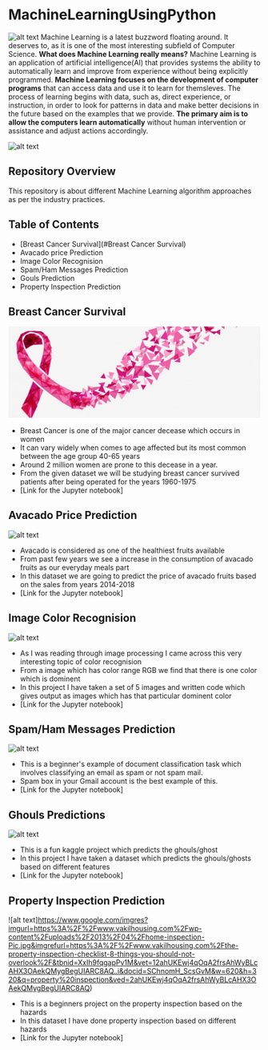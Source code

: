 # MachineLearningUsingPython
![alt text](https://github.com/suchit-insaid/Python-Machine-Learning-Projects/blob/main/image/banner.png)
Machine Learning is a latest buzzword floating around. It deserves to, as it is one of the most interesting subfield of Computer Science.
**What does Machine Learning really means?**
Machine Learning is an application of artificial intelligence(AI) that provides systems the ability to automatically learn and improve from experience without being explicitly programmed.
**Machine Learning focuses on the development of computer programs** that can access data and use it to learn for themsleves.
The process of learning begins with data, such as, direct experience, or instruction, in order to look for patterns in data and make better decisions in the future based on the examples that we provide. **The primary aim is to allow the computers learn automatically** without human intervention or assistance and adjust actions accordingly.

![alt text](https://github.com/suchit-insaid/Python-Machine-Learning-Projects/blob/main/image/mlflow.png)

## Repository Overview

This repository is about different Machine Learning algorithm approaches as per the industry practices.

## Table of Contents

* [Breast Cancer Survival](#Breast Cancer Survival)
* Avacado price Prediction
* Image Color Recognision
* Spam/Ham Messages Prediction
* Gouls Prediction
* Property Inspection Prediction

## Breast Cancer Survival

![alt text](https://github.com/sonica-bendre/Python-Machine-Learning-Projects/blob/main/Images/Breast-Cancer-Awareness-Month-2019-1080x675%20(2).jpg)

* Breast Cancer is one of the major cancer decease which occurs in women
* It can vary widely when comes to age affected but its most common between the age group 40-65 years
* Around 2 million women are prone to this decease in a year.
* From the given dataset we will be studying breast cancer survived patients after being operated for the years 1960-1975
* [Link for the Jupyter notebook]

## Avacado Price Prediction

![alt text](https://www.google.com/url?sa=i&url=https%3A%2F%2Fphilmaffetone.com%2Fthe-avocado-craze%2F&psig=AOvVaw26YzKUfSGzkH6-vRYE-Xwh&ust=1605187539155000&source=images&cd=vfe&ved=0CAIQjRxqFwoTCPD0xeDL-uwCFQAAAAAdAAAAABAD)

* Avacado is considered as one of the healthiest fruits available
* From past few years we see a increase in the consumption of avacado fruits as our everyday meals part
* In this dataset we are going to predict the price of avacado fruits based on the sales from years 2014-2018
* [Link for the Jupyter notebook]

## Image Color Recognision

![alt text](https://www.google.com/url?sa=i&url=https%3A%2F%2Fphilmaffetone.com%2Fthe-avocado-craze%2F&psig=AOvVaw26YzKUfSGzkH6-vRYE-Xwh&ust=1605187539155000&source=images&cd=vfe&ved=0CAIQjRxqFwoTCPD0xeDL-uwCFQAAAAAdAAAAABAD)

* As I was reading through image processing I came across this very interesting topic of color recognision
* From a image which has color range RGB we find that there is one color which is dominent
* In this project I have taken a set of 5 images and written code which gives output as images which has that particular dominent color
* [Link for the Jupyter notebook]

## Spam/Ham Messages Prediction

![alt text](https://github.com/suchit-insaid/Python-Machine-Learning-Projects/blob/main/image/spam.png)

* This is a beginner's example of document classification task which involves classifying an email as spam or not spam mail.
* Spam box in your Gmail account is the best example of this.
* [Link for the Jupyter notebook]

## Ghouls Predictions

![alt text](https://github.com/suchit-insaid/Python-Machine-Learning-Projects/blob/main/image/spam.png)

* This is a fun kaggle project which predicts the ghouls/ghost
* In this project I have taken a dataset which predicts the ghouls/ghosts based on different features
* [Link for the Jupyter notebook]

## Property Inspection Prediction

![alt text]https://www.google.com/imgres?imgurl=https%3A%2F%2Fwww.vakilhousing.com%2Fwp-content%2Fuploads%2F2013%2F04%2Fhome-inspection-Pic.jpg&imgrefurl=https%3A%2F%2Fwww.vakilhousing.com%2Fthe-property-inspection-checklist-8-things-you-should-not-overlook%2F&tbnid=XxIh9fqgapPv1M&vet=12ahUKEwj4qOqA2frsAhWyBLcAHX3OAekQMygBegUIARC8AQ..i&docid=SChnomH_ScsGvM&w=620&h=320&q=property%20inspection&ved=2ahUKEwj4qOqA2frsAhWyBLcAHX3OAekQMygBegUIARC8AQ)

* This is a beginners project on the property inspection based on the hazards
* In this dataset I have done property inspection based on different hazards
* [Link for the Jupyter notebook]


